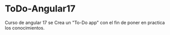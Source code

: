 # ToDo-Angular17
Curso de angular 17 se Crea un "To-Do app" con el fin de poner en practica los conocimientos.
